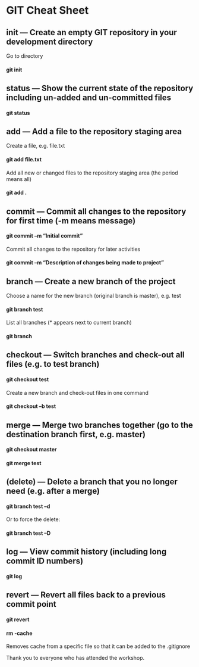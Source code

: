 # GIT Cheat Sheet
      
## init — Create an empty GIT repository in your development directory

Go to directory
#### git init
 

## status — Show the current state of the repository including un-added and un-committed files

#### git status
 

## add — Add a file to the repository staging area

Create a file, e.g. file.txt
#### git add file.txt

Add all new or changed files to the repository staging area (the period means all)

#### git add .
 

## commit — Commit all changes to the repository for first time (-m means message)

#### git commit –m “Initial commit”
Commit all changes to the repository for later activities

#### git commit –m “Description of changes being made to project”
 

## branch — Create a new branch of the project

Choose a name for the new branch (original branch is master), e.g. test
#### git branch test

List all branches (* appears next to current branch)

#### git branch
 

## checkout — Switch branches and check-out all files (e.g. to test branch)

#### git checkout test
Create a new branch and check-out files in one command

#### git checkout –b test
 

## merge — Merge two branches together (go to the destination branch first, e.g. master)

#### git checkout master
#### git merge test
 

## (delete) — Delete a branch that you no longer need (e.g. after a merge)

#### git branch test –d
Or to force the delete:

#### git branch test –D
 

## log — View commit history (including long commit ID numbers)

#### git log
 

## revert — Revert all files back to a previous commit point

#### git revert <long commit ID from the log command>

#### rm -cache

Removes cache from a specific file so that it can be added to the .gitignore

Thank you to everyone who has attended the workshop.
